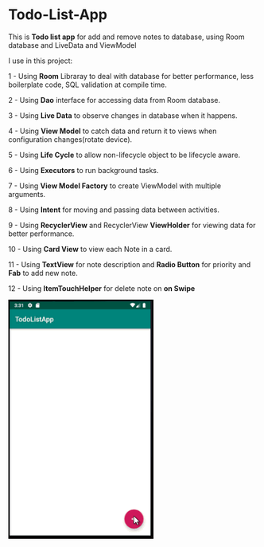 # Todo-List-App

This is **Todo list app** for add and remove notes to database, using Room database and LiveData and ViewModel

I use in this project:


1 - Using **Room** Libraray to deal with database for better performance, less boilerplate code, SQL validation at compile time.

2 - Using **Dao** interface for accessing data from Room database.

3 - Using **Live Data** to observe changes in database when it happens.

4 - Using **View Model** to catch data and return it to views when configuration changes(rotate device).

5 - Using **Life Cycle** to allow non-lifecycle object to be lifecycle aware.

6 - Using **Executors** to run background tasks.

7 - Using **View Model Factory** to create ViewModel with multiple arguments.

8 - Using **Intent** for moving and passing data between activities.

9 - Using **RecyclerView** and RecyclerView **ViewHolder** for viewing data for better performance.

10 - Using **Card View** to view each Note in a card.

11 - Using **TextView** for note description and **Radio Button** for priority and **Fab** to add new note.

12 - Using **ItemTouchHelper** for delete note on **on Swipe**


![demo](https://github.com/Ahmedmedhat187/Todo-List-App/blob/master/todolist%20demo.gif)



